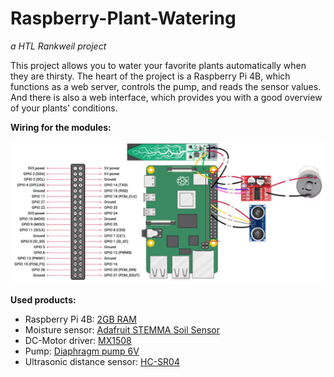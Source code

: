 # Raspberry-Plant-Watering
*a HTL Rankweil project*

This project allows you to water your favorite plants automatically when they are thirsty. The heart of the project is a Raspberry Pi 4B, which functions as a web server, controls the pump, and reads the sensor values. And there is also a web interface, which provides you with a good overview of your plants' conditions.

**Wiring for the modules:**

![Wiring picture]({9465958C-4048-4FA6-8F26-22932DBCA2F0}.png)

**Used products:**
* Raspberry Pi 4B: [2GB RAM](https://www.berrybase.at/raspberry-pi-4-computer-modell-b-2gb-ram)
* Moisture sensor: [Adafruit STEMMA Soil Sensor](https://www.adafruit.com/product/4026)
* DC-Motor driver: [MX1508](https://de.aliexpress.com/item/1005002431361324.html?gatewayAdapt=glo2deu)
* Pump: [Diaphragm pump 6V](https://de.aliexpress.com/item/1005004761121166.html?spm=a2g0o.order_list.order_list_main.5.27f25c5fnGL01o&gatewayAdapt=glo2deu)
* Ultrasonic distance sensor: [HC-SR04](https://www.adafruit.com/product/4026)





